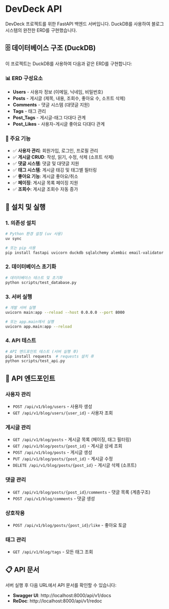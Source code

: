 # DevDeck API

DevDeck 프로젝트를 위한 FastAPI 백엔드 서버입니다. DuckDB를 사용하여 블로그 시스템의 완전한 ERD를 구현했습니다.

## 🗄️ 데이터베이스 구조 (DuckDB)

이 프로젝트는 DuckDB를 사용하여 다음과 같은 ERD를 구현합니다:

### 📊 ERD 구성요소

- **Users** - 사용자 정보 (이메일, 닉네임, 비밀번호)
- **Posts** - 게시글 (제목, 내용, 조회수, 좋아요 수, 소프트 삭제)
- **Comments** - 댓글 시스템 (대댓글 지원)
- **Tags** - 태그 관리
- **Post_Tags** - 게시글-태그 다대다 관계
- **Post_Likes** - 사용자-게시글 좋아요 다대다 관계

### 🔧 주요 기능

- ✅ **사용자 관리**: 회원가입, 로그인, 프로필 관리
- ✅ **게시글 CRUD**: 작성, 읽기, 수정, 삭제 (소프트 삭제)
- ✅ **댓글 시스템**: 댓글 및 대댓글 지원
- ✅ **태그 시스템**: 게시글 태깅 및 태그별 필터링
- ✅ **좋아요 기능**: 게시글 좋아요/취소
- ✅ **페이징**: 게시글 목록 페이징 지원
- ✅ **조회수**: 게시글 조회수 자동 증가

## 🚀 설치 및 실행

### 1. 의존성 설치

```bash
# Python 환경 설정 (uv 사용)
uv sync

# 또는 pip 사용
pip install fastapi uvicorn duckdb sqlalchemy alembic email-validator
```

### 2. 데이터베이스 초기화

```bash
# 데이터베이스 테스트 및 초기화
python scripts/test_database.py
```

### 3. 서버 실행

```bash
# 개발 서버 실행
uvicorn main:app --reload --host 0.0.0.0 --port 8000

# 또는 app.main에서 실행
uvicorn app.main:app --reload
```

### 4. API 테스트

```bash
# API 엔드포인트 테스트 (서버 실행 후)
pip install requests  # requests 설치 후
python scripts/test_api.py
```

## 📡 API 엔드포인트

### 사용자 관리
- `POST /api/v1/blog/users` - 사용자 생성
- `GET /api/v1/blog/users/{user_id}` - 사용자 조회

### 게시글 관리
- `GET /api/v1/blog/posts` - 게시글 목록 (페이징, 태그 필터링)
- `GET /api/v1/blog/posts/{post_id}` - 게시글 상세 조회
- `POST /api/v1/blog/posts` - 게시글 생성
- `PUT /api/v1/blog/posts/{post_id}` - 게시글 수정
- `DELETE /api/v1/blog/posts/{post_id}` - 게시글 삭제 (소프트)

### 댓글 관리
- `GET /api/v1/blog/posts/{post_id}/comments` - 댓글 목록 (계층구조)
- `POST /api/v1/blog/comments` - 댓글 생성

### 상호작용
- `POST /api/v1/blog/posts/{post_id}/like` - 좋아요 토글

### 태그 관리
- `GET /api/v1/blog/tags` - 모든 태그 조회

## 📋 API 문서

서버 실행 후 다음 URL에서 API 문서를 확인할 수 있습니다:

- **Swagger UI**: http://localhost:8000/api/v1/docs
- **ReDoc**: http://localhost:8000/api/v1/redoc
